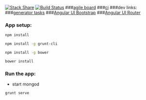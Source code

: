 [![Stack Share](http://img.shields.io/badge/tech-stack-0690fa.svg?style=flat)](http://stackshare.io/quasiunafantasia/pets-proj)
[![Build Status](https://travis-ci.org/quasiunafantasia/pet-shelter.svg?branch=master)](https://travis-ci.org/quasiunafantasia/pet-shelter)
###[agile board](https://trello.com/b/r8VtWxEG/our-board)
###[ci](http://petsshelter-petsshelter.rhcloud.com/)
###dev links:
###[generator tasks](https://github.com/DaftMonk/generator-angular-fullstack#app)
###[Angular UI Bootstrap](http://angular-ui.github.io/bootstrap/)
###[Angular UI Router](https://github.com/angular-ui/ui-router)

### App setup:
 ``` bash
npm install 
```
``` bash
npm install -g grunt-cli
```
``` bash
npm install -g bower
```

``` bash
bower install 
```
### Run the app:
* start mongod
``` bash
grunt serve 
```

